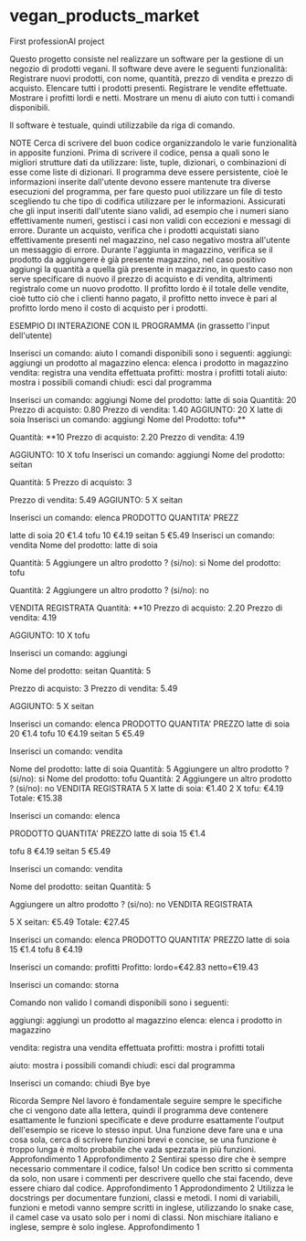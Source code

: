 # vegan_products_market
First professionAI project

Questo progetto consiste nel realizzare un software per la gestione di un negozio di prodotti vegani. Il software deve avere le seguenti funzionalità:
Registrare nuovi prodotti, con nome, quantità, prezzo di vendita e prezzo di acquisto.
Elencare tutti i prodotti presenti.
Registrare le vendite effettuate.
Mostrare i profitti lordi e netti.
Mostrare un menu di aiuto con tutti i comandi disponibili.

Il software è testuale, quindi utilizzabile da riga di comando.

NOTE
Cerca di scrivere del buon codice organizzandolo le varie funzionalità in apposite funzioni.
Prima di scrivere il codice, pensa a quali sono le migliori strutture dati da utilizzare: liste, tuple, dizionari, o combinazioni di esse come liste di dizionari.
Il programma deve essere persistente, cioè le informazioni inserite dall'utente devono essere mantenute tra diverse esecuzioni del programma, per fare questo puoi utilizzare un file di testo scegliendo tu che tipo di codifica utilizzare per le informazioni.
Assicurati che gli input inseriti dall'utente siano validi, ad esempio che i numeri siano effettivamente numeri, gestisci i casi non validi con eccezioni e messagi di errore.
Durante un acquisto, verifica che i prodotti acquistati siano effettivamente presenti nel magazzino, nel caso negativo mostra all'utente un messaggio di errore.
Durante l'aggiunta in magazzino, verifica se il prodotto da aggiungere è già presente magazzino, nel caso positivo aggiungi la quantità a quella già presente in magazzino, in questo caso non serve specificare di nuovo il prezzo di acquisto e di vendita, altrimenti registralo come un nuovo prodotto.
Il profitto lordo è il totale delle vendite, cioè tutto ciò che i clienti hanno pagato, il profitto netto invece è pari al profitto lordo meno il costo di acquisto per i prodotti.

ESEMPIO DI INTERAZIONE CON IL PROGRAMMA (in grassetto l'input dell'utente)

Inserisci un comando: aiuto
I comandi disponibili sono i seguenti:
aggiungi: aggiungi un prodotto al magazzino
elenca: elenca i prodotto in magazzino
vendita: registra una vendita effettuata
profitti: mostra i profitti totali
aiuto: mostra i possibili comandi
chiudi: esci dal programma

Inserisci un comando: aggiungi
Nome del prodotto: latte di soia
Quantità: 20
Prezzo di acquisto: 0.80
Prezzo di vendita: 1.40
AGGIUNTO: 20 X latte di soia
Inserisci un comando: aggiungi
Nome del Prodotto: tofu**

Quantità: **10
Prezzo di acquisto: 2.20
Prezzo di vendita: 4.19

AGGIUNTO: 10 X tofu
Inserisci un comando: aggiungi
Nome del prodotto: seitan

Quantità: 5
Prezzo di acquisto: 3

Prezzo di vendita: 5.49
AGGIUNTO: 5 X seitan

Inserisci un comando: elenca
PRODOTTO QUANTITA' PREZZ

latte di soia 20 €1.4
tofu 10 €4.19
seitan 5 €5.49
Inserisci un comando: vendita
Nome del prodotto: latte di soia

Quantità: 5
Aggiungere un altro prodotto ? (si/no): si
Nome del prodotto: tofu

Quantità: 2
Aggiungere un altro prodotto ? (si/no): no

VENDITA REGISTRATA
Quantità: **10
Prezzo di acquisto: 2.20
Prezzo di vendita: 4.19

AGGIUNTO: 10 X tofu

Inserisci un comando: aggiungi

Nome del prodotto: seitan
Quantità: 5

Prezzo di acquisto: 3
Prezzo di vendita: 5.49

AGGIUNTO: 5 X seitan

Inserisci un comando: elenca
PRODOTTO QUANTITA' PREZZO
latte di soia 20 €1.4
tofu 10 €4.19
seitan 5 €5.49

Inserisci un comando: vendita

Nome del prodotto: latte di soia
Quantità: 5
Aggiungere un altro prodotto ? (si/no): si
Nome del prodotto: tofu
Quantità: 2
Aggiungere un altro prodotto ? (si/no): no
VENDITA REGISTRATA
5 X latte di soia: €1.40
2 X tofu: €4.19
Totale: €15.38

Inserisci un comando: elenca

PRODOTTO QUANTITA' PREZZO
latte di soia 15 €1.4

tofu 8 €4.19
seitan 5 €5.49

Inserisci un comando: vendita

Nome del prodotto: seitan
Quantità: 5

Aggiungere un altro prodotto ? (si/no): no
VENDITA REGISTRATA

5 X seitan: €5.49
Totale: €27.45

Inserisci un comando: elenca
PRODOTTO QUANTITA' PREZZO
latte di soia 15 €1.4
tofu 8 €4.19

Inserisci un comando: profitti
Profitto: lordo=€42.83 netto=€19.43

Inserisci un comando: storna

Comando non valido
I comandi disponibili sono i seguenti:

aggiungi: aggiungi un prodotto al magazzino
elenca: elenca i prodotto in magazzino

vendita: registra una vendita effettuata
profitti: mostra i profitti totali

aiuto: mostra i possibili comandi
chiudi: esci dal programma

Inserisci un comando: chiudi
Bye bye

Ricorda Sempre
Nel lavoro è fondamentale seguire sempre le specifiche che ci vengono date alla lettera, quindi il programma deve contenere esattamente le funzioni specificate e deve produrre esattamente l'output dell'esempio se riceve lo stesso input.
Una funzione deve fare una e una cosa sola, cerca di scrivere funzioni brevi e concise, se una funzione è troppo lunga è molto probabile che vada spezzata in più funzioni. Approfondimento 1 Approfondimento 2
Sentirai spesso dire che è sempre necessario commentare il codice, falso! Un codice ben scritto si commenta da solo, non usare i commenti per descrivere quello che stai facendo, deve essere chiaro dal codice. Approfondimento 1 Approdondimento 2
Utilizza le docstrings per documentare funzioni, classi e metodi.
I nomi di variabili, funzioni e metodi vanno sempre scritti in inglese, utilizzando lo snake case, il camel case va usato solo per i nomi di classi. Non mischiare italiano e inglese, sempre è solo inglese. Approfondimento 1